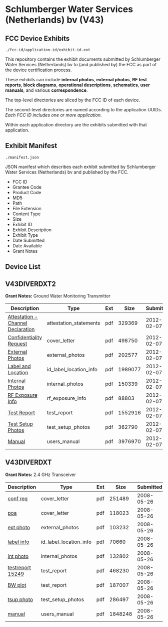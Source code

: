 # Schlumberger Water Services (Netherlands) bv (V43)
## FCC Device Exhibits

```
./fcc-id/application-id/exhibit-id.ext
```

This repository contains the exhibit documents submitted by Schlumberger Water Services (Netherlands) bv to (and published by) the FCC as part of the device certification process.

These exhibits can include **internal photos**, **external photos**, **RF test reports**, **block diagrams**, **operational descriptions**, **schematics**, **user manuals**, and various **correspondence**.

The top-level directories are sliced by the FCC ID of each device.

The second-level directories are named according to the application UUIDs. *Each FCC ID includes one or more application.*

Within each application directory are the exhibits submitted with that application. 

## Exhibit Manifest

```
./manifest.json
```

JSON manifest which describes each exhibit submitted by Schlumberger Water Services (Netherlands) bv and published by the FCC.

- FCC ID
- Grantee Code
- Product Code
- MD5
- Path
- File Extension
- Content Type
- Size
- Exhibit ID
- Exhibit Description
- Exhibit Type
- Date Submitted
- Date Available
- Grant Notes

## Device List
## V43DIVERDXT2
**Grant Notes:** Ground Water Monitoring Transmitter

| Description | Type | Ext | Size | Submitted | Available |
| ----------- | ---- | --- | ---- | --------- | --------- |
| [Attestation - Channel Declaration](V43DIVERDXT2/72671eb375ef8c887e00741d8fcacce1/1632061.pdf) | attestation_statements | pdf | 329369 | 2012-02-07 | 2012-02-07 |
| [Confidentiality Request](V43DIVERDXT2/72671eb375ef8c887e00741d8fcacce1/1632060.pdf) | cover_letter | pdf | 498750 | 2012-02-07 | 2012-02-07 |
| [External Photos](V43DIVERDXT2/72671eb375ef8c887e00741d8fcacce1/1632050.pdf) | external_photos | pdf | 202577 | 2012-02-07 | 2012-02-07 |
| [Label and Location](V43DIVERDXT2/72671eb375ef8c887e00741d8fcacce1/1632051.pdf) | id_label_location_info | pdf | 1989077 | 2012-02-07 | 2012-02-07 |
| [Internal Photos](V43DIVERDXT2/72671eb375ef8c887e00741d8fcacce1/1632052.pdf) | internal_photos | pdf | 150339 | 2012-02-07 | 2012-02-07 |
| [RF Exposure Info](V43DIVERDXT2/72671eb375ef8c887e00741d8fcacce1/1632058.pdf) | rf_exposure_info | pdf | 88803 | 2012-02-07 | 2012-02-07 |
| [Test Report](V43DIVERDXT2/72671eb375ef8c887e00741d8fcacce1/1632055.pdf) | test_report | pdf | 1552916 | 2012-02-07 | 2012-02-07 |
| [Test Setup Photos](V43DIVERDXT2/72671eb375ef8c887e00741d8fcacce1/1632056.pdf) | test_setup_photos | pdf | 362790 | 2012-02-07 | 2012-02-07 |
| [Manual](V43DIVERDXT2/72671eb375ef8c887e00741d8fcacce1/1632057.pdf) | users_manual | pdf | 3976970 | 2012-02-07 | 2012-02-07 |
## V43DIVERDXT
**Grant Notes:** 2.4 GHz Transceiver

| Description | Type | Ext | Size | Submitted | Available |
| ----------- | ---- | --- | ---- | --------- | --------- |
| [conf req](V43DIVERDXT/3606326f7df0141da47d535c9126029c/946268.pdf) | cover_letter | pdf | 251489 | 2008-05-26 | 2008-05-26 |
| [poa](V43DIVERDXT/3606326f7df0141da47d535c9126029c/946269.pdf) | cover_letter | pdf | 118023 | 2008-05-26 | 2008-05-26 |
| [ext photo](V43DIVERDXT/3606326f7df0141da47d535c9126029c/946270.pdf) | external_photos | pdf | 103232 | 2008-05-26 | 2008-05-26 |
| [label info](V43DIVERDXT/3606326f7df0141da47d535c9126029c/946272.pdf) | id_label_location_info | pdf | 70660 | 2008-05-26 | 2008-05-26 |
| [int photo](V43DIVERDXT/3606326f7df0141da47d535c9126029c/946271.pdf) | internal_photos | pdf | 132802 | 2008-05-26 | 2008-05-26 |
| [testreport 15249](V43DIVERDXT/3606326f7df0141da47d535c9126029c/946273.pdf) | test_report | pdf | 468230 | 2008-05-26 | 2008-05-26 |
| [BW plot](V43DIVERDXT/3606326f7df0141da47d535c9126029c/946274.pdf) | test_report | pdf | 187007 | 2008-05-26 | 2008-05-26 |
| [tsup photo](V43DIVERDXT/3606326f7df0141da47d535c9126029c/946275.pdf) | test_setup_photos | pdf | 286497 | 2008-05-26 | 2008-05-26 |
| [manual](V43DIVERDXT/3606326f7df0141da47d535c9126029c/946276.pdf) | users_manual | pdf | 1848248 | 2008-05-26 | 2008-05-26 |
